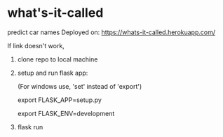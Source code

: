 # what's-it-called
predict car names
Deployed on:
https://whats-it-called.herokuapp.com/

If link doesn't work,

1. clone repo to local machine
2. setup and run flask app:
	
	(For windows use, 'set' instead of 'export')
	
	export FLASK_APP=setup.py
  
	export FLASK_ENV=development
  
3. flask run
